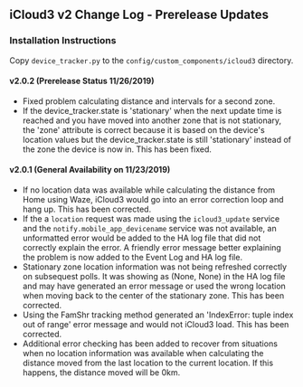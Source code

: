 ## iCloud3 v2 Change Log - Prerelease Updates

### Installation Instructions
Copy `device_tracker.py` to the `config/custom_components/icloud3` directory.

#### v2.0.2 (Prerelease Status 11/26/2019)

- Fixed problem calculating distance and intervals for a second zone.
- If the device_tracker.state is 'stationary' when the next update time is reached and you have moved into another zone that is not stationary, the 'zone' attribute is correct because it is based on the device's location values but the device_tracker.state is still 'stationary' instead of the zone the device is now in. This has been fixed.

#### v2.0.1 (General Availability on 11/23/2019)

- If no location data was available while calculating the distance from Home using Waze, iCloud3 would go into an error correction loop and hang up. This has been corrected.
- If the a `location` request was made using the `icloud3_update` service and the `notify.mobile_app_devicename` service was not available, an unformatted error would be added to the HA log file that did not correctly explain the error. A friendly error message better explaining the problem is now added to the Event Log and HA log file.
- Stationary zone location information was not being refreshed correctly on subsequest polls. It was showing as (None, None) in the HA log file and may have generated an error message or used the wrong location when moving back to the center of the stationary zone. This has been corrected.
- Using the FamShr tracking method generated an 'IndexError: tuple index out of range' error message and would not iCloud3 load. This has been corrected.
- Additional error checking has been added to recover from situations when no location information was available when calculating the distance moved from the last location to the current location. If this happens, the distance moved will be 0km.